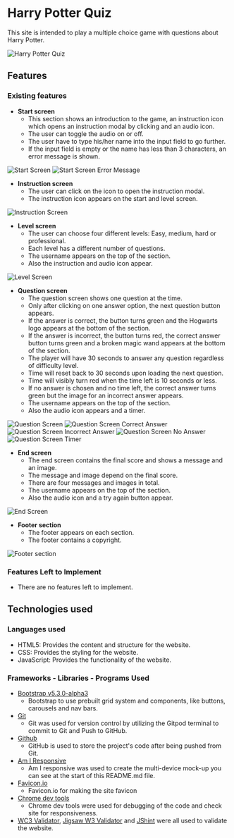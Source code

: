 # Harry Potter Quiz

This site is intended to play a multiple choice game with questions about Harry Potter.

![Harry Potter Quiz](assets/images/readme/mock-up-screens.JPG)

## Features

### Existing features

- __Start screen__
  - This section shows an introduction to the game, an instruction icon which opens an instruction modal by clicking and an audio icon.
  - The user can toggle the audio on or off.
  - The user have to type his/her name into the input field to go further.
  - If the input field is empty or the name has less than 3 characters, an error message is shown.

![Start Screen](assets/images/readme/start-screen.JPG)
![Start Screen Error Message](assets/images/readme/start-screen-error.JPG)

- __Instruction screen__
  - The user can click on the icon to open the instruction modal.
  - The instruction icon appears on the start and level screen.

![Instruction Screen](assets/images/readme/instruction-screen.JPG)

- __Level screen__
  - The user can choose four different levels: Easy, medium, hard or professional.
  - Each level has a different number of questions.
  - The username appears on the top of the section.
  - Also the instruction and audio icon appear.

![Level Screen](assets/images/readme/level-screen.JPG)

- __Question screen__
  - The question screen shows one question at the time. 
  - Only after clicking on one answer option, the next question button appears.
  - If the answer is correct, the button turns green and the Hogwarts logo appears at the bottom of the section.
  - If the answer is incorrect, the button turns red, the correct answer button turns green and a broken magic wand appears at the bottom of the section.
  - The player will have 30 seconds to answer any question regardless of difficulty level.
  - Time will reset back to 30 seconds upon loading the next question.
  - Time will visibly turn red when the time left is 10 seconds or less.
  - If no answer is chosen and no time left, the correct answer turns green but the image for an incorrect answer appears.
  - The username appears on the top of the section.
  - Also the audio icon appears and a timer.

![Question Screen](assets/images/readme/question-screen.JPG)
![Question Screen Correct Answer](assets/images/readme/question-screen-correct.JPG)
![Question Screen Incorrect Answer](assets/images/readme/question-screen-incorrect.JPG)
![Question Screen No Answer](assets/images/readme/question-screen-no-answer.JPG)
![Question Screen Timer](assets/images/readme/question-screen-timer.JPG)

- __End screen__
  - The end screen contains the final score and shows a message and an image.
  - The message and image depend on the final score.
  - There are four messages and images in total.
  - The username appears on the top of the section.
  - Also the audio icon and a try again button appear.

![End Screen](assets/images/readme/end-section.JPG)

- __Footer section__
  - The footer appears on each section.
  - The footer contains a copyright.

![Footer section](assets/images/readme/footer.jpg)

### Features Left to Implement

- There are no features left to implement.

## Technologies used

### Languages used

- HTML5: Provides the content and structure for the website.
- CSS: Provides the styling for the website.
- JavaScript: Provides the functionality of the website.

### Frameworks - Libraries - Programs Used

- [Bootstrap v5.3.0-alpha3](https://getbootstrap.com/docs/5.3/getting-started/introduction/)
  - Bootstrap to use prebuilt grid system and components, like buttons, carousels and nav bars.
- [Git](https://git-scm.com/)
  - Git was used for version control by utilizing the Gitpod terminal to commit to Git and Push to GitHub.
- [Github](https://github.com/)
  - GitHub is used to store the project's code after being pushed from Git.
- [Am I Responsive](http://ami.responsivedesign.is/) 
    - Am I responsive was used to create the multi-device mock-up you can see at the start of this README.md file.
- [Favicon.io](https://favicon.io/)
    - Favicon.io for making the site favicon
- [Chrome dev tools](https://developer.chrome.com/docs/devtools/)
    - Chrome dev tools were used for debugging of the code and check site for responsiveness.
- [WC3 Validator](https://validator.w3.org/), [Jigsaw W3 Validator](https://jigsaw.w3.org/css-validator/) and [JShint](https://jshint.com/) were all used to validate the website.